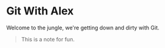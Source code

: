 # Git With Alex

Welcome to the jungle, we're getting down and dirty with Git.

> This is a note for fun.